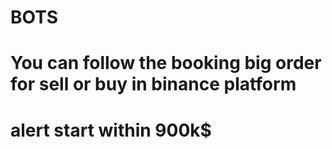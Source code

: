 # BOTS
# You can follow the booking big order for sell or buy in binance platform
# alert start within 900k$ 
